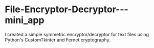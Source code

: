 # File-Encryptor-Decryptor---mini_app
I created a simple symmetric encryptor/decryptor for text files using Python's CustomTkinter and Fernet cryptography.
